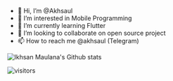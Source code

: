 - 👋 Hi, I’m @Akhsaul
- 👀 I’m interested in Mobile Programming
- 🌱 I’m currently learning Flutter
- 💞️ I’m looking to collaborate on open source project
- 📫 How to reach me @akhsaul (Telegram)

<img src="https://github-readme-stats.vercel.app/api?username=akhsaul&hide_border=true&show_icons=true&rank_icon=percentile&theme=dracula&include_all_commits=true&count_private=true&role=owner,collaborator&show=reviews,discussions_answered" alt="Ikhsan Maulana's Github stats" />


![visitors](https://visitor-badge.laobi.icu/badge?page_id=akhsaul.akhsaul)

<!---
akhsaul/akhsaul is a ✨ special ✨ repository because its `README.md` (this file) appears on your GitHub profile.
You can click the Preview link to take a look at your changes.
--->
